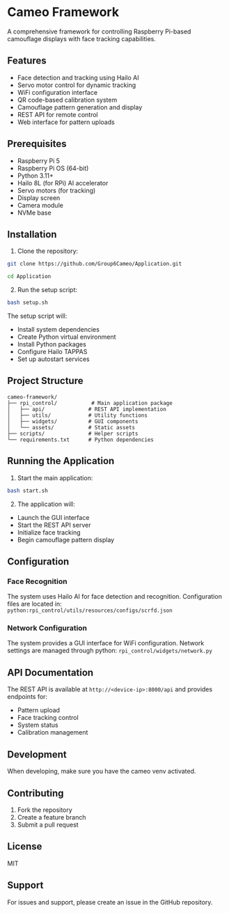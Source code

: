 # Cameo Framework

A comprehensive framework for controlling Raspberry Pi-based camouflage displays with face tracking capabilities.

## Features

- Face detection and tracking using Hailo AI
- Servo motor control for dynamic tracking
- WiFi configuration interface
- QR code-based calibration system
- Camouflage pattern generation and display
- REST API for remote control
- Web interface for pattern uploads

## Prerequisites

- Raspberry Pi 5
- Raspberry Pi OS (64-bit)
- Python 3.11+
- Hailo 8L (for RPi) AI accelerator
- Servo motors (for tracking)
- Display screen
- Camera module
- NVMe base

## Installation

1. Clone the repository:
```bash
git clone https://github.com/Group6Cameo/Application.git
```
```bash
cd Application
```

2. Run the setup script:
```bash
bash setup.sh
```

The setup script will:
- Install system dependencies
- Create Python virtual environment
- Install Python packages
- Configure Hailo TAPPAS
- Set up autostart services

## Project Structure

```
cameo-framework/
├── rpi_control/           # Main application package
│   ├── api/              # REST API implementation
│   ├── utils/            # Utility functions
│   ├── widgets/          # GUI components
│   └── assets/           # Static assets
├── scripts/              # Helper scripts
└── requirements.txt      # Python dependencies
```

## Running the Application

1. Start the main application:
```bash
bash start.sh
```

2. The application will:
- Launch the GUI interface
- Start the REST API server
- Initialize face tracking
- Begin camouflage pattern display

## Configuration

### Face Recognition

The system uses Hailo AI for face detection and recognition. Configuration files are located in: `python:rpi_control/utils/resources/configs/scrfd.json`


### Network Configuration

The system provides a GUI interface for WiFi configuration. Network settings are managed through python: `rpi_control/widgets/network.py`


## API Documentation

The REST API is available at `http://<device-ip>:8000/api` and provides endpoints for:
- Pattern upload
- Face tracking control
- System status
- Calibration management

## Development

When developing, make sure you have the cameo venv activated.


## Contributing

1. Fork the repository
2. Create a feature branch
3. Submit a pull request

## License

MIT

## Support

For issues and support, please create an issue in the GitHub repository.

